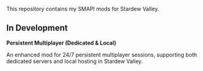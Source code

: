 This repository contains my SMAPI mods for Stardew Valley.

## In Development

**Persistent Multiplayer (Dedicated & Local)**

An enhanced mod for 24/7 persistent multiplayer sessions, supporting both dedicated servers and local hosting in Stardew Valley.